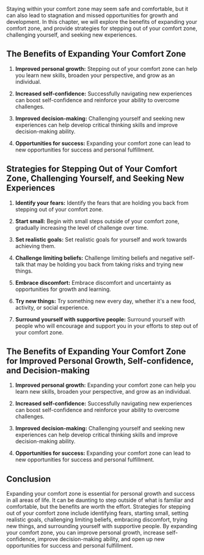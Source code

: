 
Staying within your comfort zone may seem safe and comfortable, but it can also lead to stagnation and missed opportunities for growth and development. In this chapter, we will explore the benefits of expanding your comfort zone, and provide strategies for stepping out of your comfort zone, challenging yourself, and seeking new experiences.

The Benefits of Expanding Your Comfort Zone
-------------------------------------------

1. **Improved personal growth:** Stepping out of your comfort zone can help you learn new skills, broaden your perspective, and grow as an individual.

2. **Increased self-confidence:** Successfully navigating new experiences can boost self-confidence and reinforce your ability to overcome challenges.

3. **Improved decision-making:** Challenging yourself and seeking new experiences can help develop critical thinking skills and improve decision-making ability.

4. **Opportunities for success:** Expanding your comfort zone can lead to new opportunities for success and personal fulfillment.

Strategies for Stepping Out of Your Comfort Zone, Challenging Yourself, and Seeking New Experiences
---------------------------------------------------------------------------------------------------

1. **Identify your fears:** Identify the fears that are holding you back from stepping out of your comfort zone.

2. **Start small:** Begin with small steps outside of your comfort zone, gradually increasing the level of challenge over time.

3. **Set realistic goals:** Set realistic goals for yourself and work towards achieving them.

4. **Challenge limiting beliefs:** Challenge limiting beliefs and negative self-talk that may be holding you back from taking risks and trying new things.

5. **Embrace discomfort:** Embrace discomfort and uncertainty as opportunities for growth and learning.

6. **Try new things:** Try something new every day, whether it's a new food, activity, or social experience.

7. **Surround yourself with supportive people:** Surround yourself with people who will encourage and support you in your efforts to step out of your comfort zone.

The Benefits of Expanding Your Comfort Zone for Improved Personal Growth, Self-confidence, and Decision-making
--------------------------------------------------------------------------------------------------------------

1. **Improved personal growth:** Expanding your comfort zone can help you learn new skills, broaden your perspective, and grow as an individual.

2. **Increased self-confidence:** Successfully navigating new experiences can boost self-confidence and reinforce your ability to overcome challenges.

3. **Improved decision-making:** Challenging yourself and seeking new experiences can help develop critical thinking skills and improve decision-making ability.

4. **Opportunities for success:** Expanding your comfort zone can lead to new opportunities for success and personal fulfillment.

Conclusion
----------

Expanding your comfort zone is essential for personal growth and success in all areas of life. It can be daunting to step outside of what is familiar and comfortable, but the benefits are worth the effort. Strategies for stepping out of your comfort zone include identifying fears, starting small, setting realistic goals, challenging limiting beliefs, embracing discomfort, trying new things, and surrounding yourself with supportive people. By expanding your comfort zone, you can improve personal growth, increase self-confidence, improve decision-making ability, and open up new opportunities for success and personal fulfillment.

